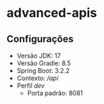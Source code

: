 # advanced-apis

## Configurações

- Versão JDK: 17
- Versão Gradle: 8.5
- Spring Boot: 3.2.2
- Contexto: */api*
- Perfil *dev*
  - Porta padrão: 8081
